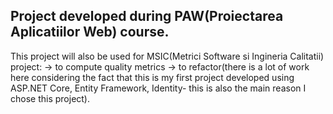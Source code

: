 ## Project developed during PAW(Proiectarea Aplicatiilor Web) course. 
This project will also be used for MSIC(Metrici Software si Ingineria Calitatii) project: 
  -> to compute quality metrics
  -> to refactor(there is a lot of work here considering the fact that this is my first project developed using ASP.NET Core, 
    Entity Framework, Identity- this is also the main reason I chose this project).
